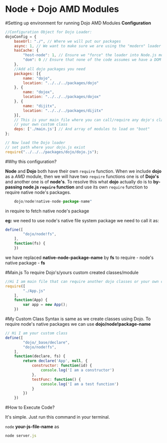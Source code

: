 Node + Dojo AMD Modules
============================

#Setting up environment for running Dojo AMD Modules
**Configuration**

```js
//Configuration Object for Dojo Loader:
dojoConfig = {
	baseUrl: "./", // Where we will put our packages
	async: 1, // We want to make sure we are using the "modern" loader
	hasCache: {
		"host-node": 1, // Ensure we "force" the loader into Node.js mode
		"dom": 0 // Ensure that none of the code assumes we have a DOM
	},
	//Add all dojo packages you need
	packages: [{
		name: "dojo",
		location: "../../../packages/dojo"
	}, {
		name: "dojox",
		location: "../../../packages/dojox"
	}, {
		name: "dijitx",
		location: "../../../packages/dijitx"
	}],
	// This is your main file where you can call/require any dojo's class or
	// your own custom class
	deps: ['./main.js'] // And array of modules to load on "boot"
};

// Now load the Dojo loader
// set path where your dojo.js exist
require("../../../packages/dojo/dojo.js");
```

#Why this configuration?

**Node** and **Dojo** both have their own `require` function. When we include **dojo** as a *AMD* module, then we will have two `require` functions one is of **Dojo's** and another one is of **node's**. To resolve this what **dojo** actually do is to **by-passing node.js `require` function** and use its own `require` function to require native node's packages.

```js
	dojo/node!native-node-package-name"
```

in require to fetch native node's package

**eg:** we need to use node's native file system package we need to call it as:

```js
define([
		"dojo/node!fs",
	],
	function(fs) {
	})
```

we have replaced **native-node-package-name** by **fs** to require - node's native package - **fs**

#Main.js
To require Dojo's/yours custom created classes/module

```js
//Hi I am main file that can require another dojo classes or your own custom classes
require([
		"./App.js"
	],
	function(App) {
		var app = new App();
	})
```


#My Custom Class
Syntax is same as we create classes using Dojo. To require node's native packages we can use
**dojo/node!package-name**

```js
// Hi I am your custom class
define([
		"dojo/_base/declare",
		"dojo/node!fs",
	],
	function(declare, fs) {
		return declare('App', null, {
			constructor: function(id) {
				console.log('I am a constructor')
			},
			testFunc: function() {
				console.log('I am a test function')
			}
		})
	})
```

#How to Execute Code?

It's simple. Just run this command in your terminal.

`node` **your-js-file-name** as
```js
node server.js
```
